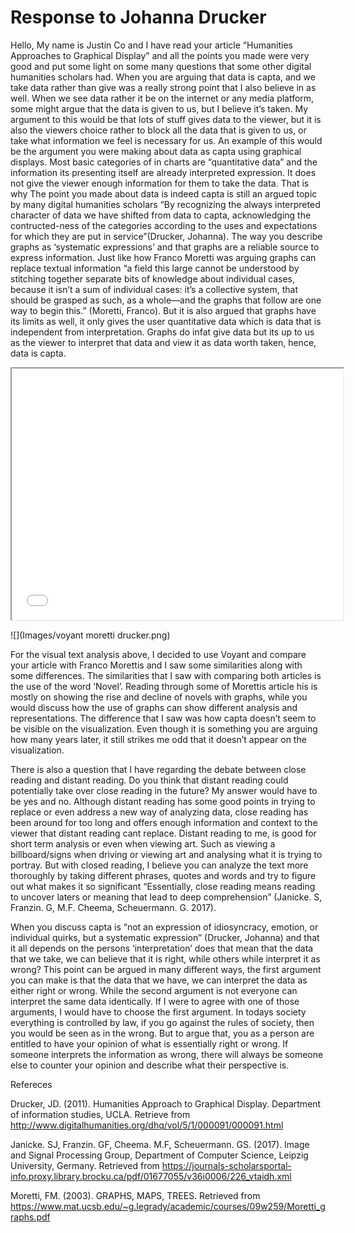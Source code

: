 # Response to Johanna Drucker

 Hello,
My name is Justin Co and I have read your article “Humanities Approaches to Graphical Display” and all the points you made were very good and put some light on some many questions that some other digital humanities scholars had. When you are arguing that data is capta, and we take data rather than give was a really strong point that I also believe in as well. When we see data rather it be on the internet or any media platform, some might argue that the data is given to us, but I believe it’s taken. My argument to this would be that lots of stuff gives data to the viewer, but it is also the viewers choice rather to block all the data that is given to us, or take what information we feel is necessary for us. An example of this would be the argument you were making about data as capta using graphical displays. Most basic categories of in charts are “quantitative data” and the information its presenting itself are already interpreted expression. It does not give the viewer enough information for them to take the data. That is why The point you made about data is indeed capta is still an argued topic by many digital humanities scholars “By recognizing the always interpreted character of data we have shifted from data to capta, acknowledging the contructed-ness of the categories according to the uses and expectations for which they are put in service”(Drucker, Johanna). The way you describe graphs as ‘systematic expressions’ and that graphs are a reliable source to express information. Just like how Franco Moretti was arguing graphs can replace textual information “a field this large cannot be understood by stitching together separate bits of knowledge about individual cases, because it isn’t a sum of individual cases: it’s a collective system, that should be grasped as such,  as a whole—and the graphs that follow are one way to begin this.” (Moretti, Franco). But it is also argued that graphs have its limits as well, it only gives the user quantitative data which is data that is independent from interpretation. Graphs do infat give data but its up to us as the viewer to interpret that data and view it as data worth taken, hence, data is capta.  


<iframe style='width: 530px; height: 402px;' src='//voyant-tools.org/?corpus=52795f3071485eb99999f5cf93f7fcf8&view=Cirrus'></iframe>

![](Images/voyant moretti drucker.png) 


For the visual text analysis above, I decided to use Voyant and compare your article with Franco Morettis and I saw some similarities along with some differences. The similarities that I saw with comparing both articles is the use of the word ‘Novel’. Reading through some of Morettis article his is mostly on showing the rise and decline of novels with graphs, while you would discuss how the use of graphs can show different analysis and representations. The difference that I saw was how capta doesn’t seem to be visible on the visualization. Even though it is something you are arguing how many years later, it still strikes me odd that it doesn’t appear on the visualization.  


There is also a question that I have regarding the debate between close reading and distant reading. Do you think that distant reading could potentially take over close reading in the future? My answer would have to be yes and no. Although distant reading has some good points in trying to replace or even address a new way of analyzing data, close reading has been around for too long and offers enough information and context to the viewer that distant reading cant replace. Distant reading to me, is good for short term analysis or even when viewing art. Such as viewing a billboard/signs when driving or viewing art and analysing what it is trying to portray. But with closed reading, I believe you can analyze the text more thoroughly by taking different phrases, quotes and words and try to figure out what makes it so significant “Essentially, close reading means reading to uncover laters or meaning that lead to deep comprehension” (Janicke. S, Franzin. G, M.F. Cheema, Scheuermann. G. 2017).


When you discuss capta is “not an expression of idiosyncracy, emotion, or individual quirks, but a systematic expression” (Drucker, Johanna) and that it all depends on the persons ‘interpretation’ does that mean that the data that we take, we can believe that it is right, while others while interpret it as wrong? This point can be argued in many different ways, the first argument you can make is that the data that we have, we can interpret the data as either right or wrong. While the second argument is not everyone can interpret the same data identically. If I were to agree with one of those arguments, I would have to choose the first argument. In todays society everything is controlled by law, if you go against the rules of society, then you would be seen as in the wrong. But to argue that, you as a person are entitled to have your opinion of what is essentially right or wrong. If someone interprets the information as wrong, there will always be someone else to counter your opinion and describe what their perspective is.


Refereces

Drucker, JD. (2011). Humanities Approach to Graphical Display. Department of information studies, 
UCLA. Retrieve from http://www.digitalhumanities.org/dhq/vol/5/1/000091/000091.html

Janicke. SJ, Franzin. GF, Cheema. M.F, Scheuermann. GS. (2017). Image and Signal Processing Group, 
Department of Computer Science, Leipzig University, Germany. Retrieved from https://journals-scholarsportal-info.proxy.library.brocku.ca/pdf/01677055/v36i0006/226_vtaidh.xml

Moretti, FM. (2003). GRAPHS, MAPS, TREES. Retrieved from 
https://www.mat.ucsb.edu/~g.legrady/academic/courses/09w259/Moretti_graphs.pdf

